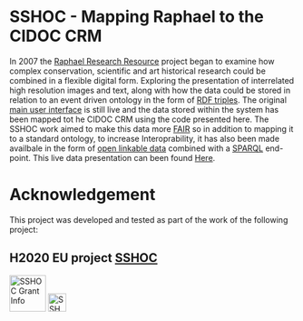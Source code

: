 # SSHOC - Mapping Raphael to the CIDOC CRM

In 2007 the <a href="https://cima.ng-london.org.uk/documentation">Raphael Research Resource</a> project began to examine how complex conservation, scientific and art historical research could be combined in a flexible digital form. Exploring the presentation of interrelated high resolution images and text, along with how the data could be stored in relation to an event driven ontology in the form of <a href="http://www.w3.org/TR/rdf-concepts/">RDF triples</a>. The original <a href="https://cima.ng-london.org.uk/documentation">main user interface</a> is still live and the data stored within the system has been mapped tot he CIDOC CRM using the code presented here. The SSHOC work aimed to make this data more [FAIR](https://www.go-fair.org/fair-principles/) so in addition to mapping it to a standard ontology, to increase Interoprability, it has also been made availbale in the form of <a href="http://en.wikipedia.org/wiki/Linked_Data">open linkable data</a> combined with a <a href="http://en.wikipedia.org/wiki/SPARQL">SPARQL</a> end-point. This live data presentation can been found [Here](https://rdf.ng-london.org.uk/sshoc/).

# Acknowledgement
This project was developed and tested as part of the work of the following project:

## H2020 EU project [SSHOC](https://sshopencloud.eu/)
<img height="64px" src="https://github.com/jpadfield/simple-site/blob/master/docs/graphics/sshoc-logo.png" alt="SSHOC Grant Info">
<img height="32px" src="https://github.com/jpadfield/simple-site/blob/master/docs/graphics/sshoc-eu-tag2.png" alt="SSHOC Grant Info">
